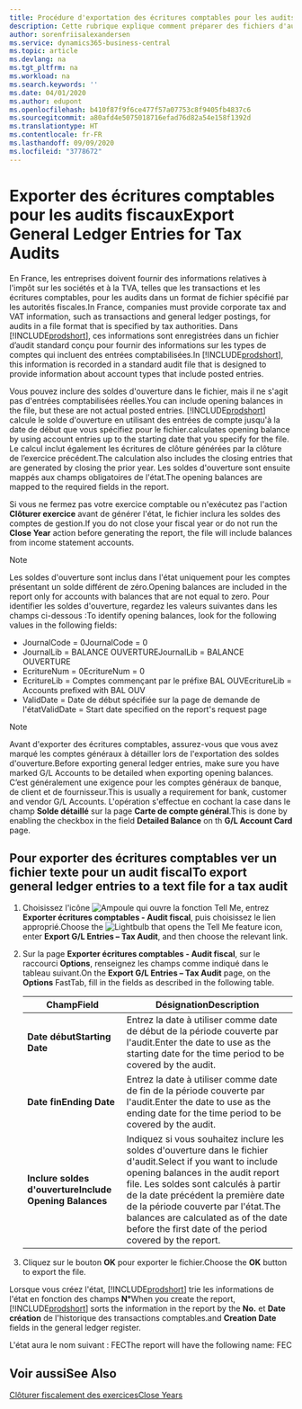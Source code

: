 ```yaml
---
title: Procédure d'exportation des écritures comptables pour les audits fiscaux
description: Cette rubrique explique comment préparer des fichiers d'audit pour se conformer à la réglementation fiscale en France.
author: sorenfriisalexandersen
ms.service: dynamics365-business-central
ms.topic: article
ms.devlang: na
ms.tgt_pltfrm: na
ms.workload: na
ms.search.keywords: ''
ms.date: 04/01/2020
ms.author: edupont
ms.openlocfilehash: b410f87f9f6ce477f57a07753c8f9405fb4837c6
ms.sourcegitcommit: a80afd4e5075018716efad76d82a54e158f1392d
ms.translationtype: HT
ms.contentlocale: fr-FR
ms.lasthandoff: 09/09/2020
ms.locfileid: "3778672"
---
```

# <a name="export-general-ledger-entries-for-tax-audits"></a><span data-ttu-id="56ba2-103">Exporter des écritures comptables pour les audits fiscaux</span><span class="sxs-lookup"><span data-stu-id="56ba2-103">Export General Ledger Entries for Tax Audits</span></span>
<span data-ttu-id="56ba2-104">En France, les entreprises doivent fournir des informations relatives à l'impôt sur les sociétés et à la TVA, telles que les transactions et les écritures comptables, pour les audits dans un format de fichier spécifié par les autorités fiscales.</span><span class="sxs-lookup"><span data-stu-id="56ba2-104">In France, companies must provide corporate tax and VAT information, such as transactions and general ledger postings, for audits in a file format that is specified by tax authorities.</span></span> <span data-ttu-id="56ba2-105">Dans [!INCLUDE[prodshort](../../includes/prodshort.md)], ces informations sont enregistrées dans un fichier d’audit standard conçu pour fournir des informations sur les types de comptes qui incluent des entrées comptabilisées.</span><span class="sxs-lookup"><span data-stu-id="56ba2-105">In [!INCLUDE[prodshort](../../includes/prodshort.md)], this information is recorded in a standard audit file that is designed to provide information about account types that include posted entries.</span></span>

<span data-ttu-id="56ba2-106">Vous pouvez inclure des soldes d'ouverture dans le fichier, mais il ne s'agit pas d'entrées comptabilisées réelles.</span><span class="sxs-lookup"><span data-stu-id="56ba2-106">You can include opening balances in the file, but these are not actual posted entries.</span></span> [!INCLUDE[prodshort](../../includes/prodshort.md)] <span data-ttu-id="56ba2-107">calcule le solde d'ouverture en utilisant des entrées de compte jusqu'à la date de début que vous spécifiez pour le fichier.</span><span class="sxs-lookup"><span data-stu-id="56ba2-107">calculates opening balance by using account entries up to the starting date that you specify for the file.</span></span> <span data-ttu-id="56ba2-108">Le calcul inclut également les écritures de clôture générées par la clôture de l’exercice précédent.</span><span class="sxs-lookup"><span data-stu-id="56ba2-108">The calculation also includes the closing entries that are generated by closing the prior year.</span></span> <span data-ttu-id="56ba2-109">Les soldes d'ouverture sont ensuite mappés aux champs obligatoires de l'état.</span><span class="sxs-lookup"><span data-stu-id="56ba2-109">The opening balances are mapped to the required fields in the report.</span></span>  

<span data-ttu-id="56ba2-110">Si vous ne fermez pas votre exercice comptable ou n'exécutez pas l'action **Clôturer exercice** avant de générer l'état, le fichier inclura les soldes des comptes de gestion.</span><span class="sxs-lookup"><span data-stu-id="56ba2-110">If you do not close your fiscal year or do not run the **Close Year** action before generating the report, the file will include balances from income statement accounts.</span></span>  

> [!NOTE]  
>  <span data-ttu-id="56ba2-111">Les soldes d'ouverture sont inclus dans l'état uniquement pour les comptes présentant un solde différent de zéro.</span><span class="sxs-lookup"><span data-stu-id="56ba2-111">Opening balances are included in the report only for accounts with balances that are not equal to zero.</span></span> <span data-ttu-id="56ba2-112">Pour identifier les soldes d'ouverture, regardez les valeurs suivantes dans les champs ci-dessous :</span><span class="sxs-lookup"><span data-stu-id="56ba2-112">To identify opening balances, look for the following values in the following fields:</span></span>  
>   
>  -  <span data-ttu-id="56ba2-113">JournalCode = 0</span><span class="sxs-lookup"><span data-stu-id="56ba2-113">JournalCode = 0</span></span>  
> -   <span data-ttu-id="56ba2-114">JournalLib = BALANCE OUVERTURE</span><span class="sxs-lookup"><span data-stu-id="56ba2-114">JournalLib = BALANCE OUVERTURE</span></span>  
> -   <span data-ttu-id="56ba2-115">EcritureNum = 0</span><span class="sxs-lookup"><span data-stu-id="56ba2-115">EcritureNum = 0</span></span>  
> -   <span data-ttu-id="56ba2-116">EcritureLib = Comptes commençant par le préfixe BAL OUV</span><span class="sxs-lookup"><span data-stu-id="56ba2-116">EcritureLib = Accounts prefixed with BAL OUV</span></span>  
> -   <span data-ttu-id="56ba2-117">ValidDate = Date de début spécifiée sur la page de demande de l'état</span><span class="sxs-lookup"><span data-stu-id="56ba2-117">ValidDate = Start date specified on the report's request page</span></span>  

> [!NOTE]  
>  <span data-ttu-id="56ba2-118">Avant d'exporter des écritures comptables, assurez-vous que vous avez marqué les comptes généraux à détailler lors de l'exportation des soldes d'ouverture.</span><span class="sxs-lookup"><span data-stu-id="56ba2-118">Before exporting general ledger entries, make sure you have marked G/L Accounts to be detailed when exporting opening balances.</span></span> <span data-ttu-id="56ba2-119">C’est généralement une exigence pour les comptes généraux de banque, de client et de fournisseur.</span><span class="sxs-lookup"><span data-stu-id="56ba2-119">This is usually a requirement for bank, customer and vendor G/L Accounts.</span></span> <span data-ttu-id="56ba2-120">L'opération s'effectue en cochant la case dans le champ **Solde détaillé** sur la page **Carte de compte général**.</span><span class="sxs-lookup"><span data-stu-id="56ba2-120">This is done by enabling the checkbox in the field **Detailed Balance** on th **G/L Account Card** page.</span></span>
>   

## <a name="to-export-general-ledger-entries-to-a-text-file-for-a-tax-audit"></a><span data-ttu-id="56ba2-121">Pour exporter des écritures comptables ver un fichier texte pour un audit fiscal</span><span class="sxs-lookup"><span data-stu-id="56ba2-121">To export general ledger entries to a text file for a tax audit</span></span>  
1.  <span data-ttu-id="56ba2-122">Choisissez l'icône ![Ampoule qui ouvre la fonction Tell Me](../../media/ui-search/search_small.png "Dites-moi ce que vous voulez faire"), entrez **Exporter écritures comptables - Audit fiscal**, puis choisissez le lien approprié.</span><span class="sxs-lookup"><span data-stu-id="56ba2-122">Choose the ![Lightbulb that opens the Tell Me feature](../../media/ui-search/search_small.png "Tell me what you want to do") icon, enter **Export G/L Entries – Tax Audit**, and then choose the relevant link.</span></span>  
2.  <span data-ttu-id="56ba2-123">Sur la page **Exporter écritures comptables - Audit fiscal**, sur le raccourci **Options**, renseignez les champs comme indiqué dans le tableau suivant.</span><span class="sxs-lookup"><span data-stu-id="56ba2-123">On the **Export G/L Entries – Tax Audit** page, on the **Options** FastTab, fill in the fields as described in the following table.</span></span>  

    |<span data-ttu-id="56ba2-124">Champ</span><span class="sxs-lookup"><span data-stu-id="56ba2-124">Field</span></span>|<span data-ttu-id="56ba2-125">Désignation</span><span class="sxs-lookup"><span data-stu-id="56ba2-125">Description</span></span>|  
    |---------------------------------|---------------------------------------|  
    |<span data-ttu-id="56ba2-126">**Date début**</span><span class="sxs-lookup"><span data-stu-id="56ba2-126">**Starting Date**</span></span>|<span data-ttu-id="56ba2-127">Entrez la date à utiliser comme date de début de la période couverte par l'audit.</span><span class="sxs-lookup"><span data-stu-id="56ba2-127">Enter the date to use as the starting date for the time period to be covered by the audit.</span></span>|  
    |<span data-ttu-id="56ba2-128">**Date fin**</span><span class="sxs-lookup"><span data-stu-id="56ba2-128">**Ending Date**</span></span>|<span data-ttu-id="56ba2-129">Entrez la date à utiliser comme date de fin de la période couverte par l'audit.</span><span class="sxs-lookup"><span data-stu-id="56ba2-129">Enter the date to use as the ending date for the time period to be covered by the audit.</span></span>|  
    |<span data-ttu-id="56ba2-130">**Inclure soldes d'ouverture**</span><span class="sxs-lookup"><span data-stu-id="56ba2-130">**Include Opening Balances**</span></span>|<span data-ttu-id="56ba2-131">Indiquez si vous souhaitez inclure les soldes d'ouverture dans le fichier d'audit.</span><span class="sxs-lookup"><span data-stu-id="56ba2-131">Select if you want to include opening balances in the audit report file.</span></span> <span data-ttu-id="56ba2-132">Les soldes sont calculés à partir de la date précédent la première date de la période couverte par l'état.</span><span class="sxs-lookup"><span data-stu-id="56ba2-132">The balances are calculated as of the date before the first date of the period covered by the report.</span></span>|  

3.  <span data-ttu-id="56ba2-133">Cliquez sur le bouton **OK** pour exporter le fichier.</span><span class="sxs-lookup"><span data-stu-id="56ba2-133">Choose the **OK** button to export the file.</span></span>  

<span data-ttu-id="56ba2-134">Lorsque vous créez l'état, [!INCLUDE[prodshort](../../includes/prodshort.md)] trie les informations de l'état en fonction des champs **N°**</span><span class="sxs-lookup"><span data-stu-id="56ba2-134">When you create the report, [!INCLUDE[prodshort](../../includes/prodshort.md)] sorts the information in the report by the **No.**</span></span> <span data-ttu-id="56ba2-135">et **Date création** de l'historique des transactions comptables.</span><span class="sxs-lookup"><span data-stu-id="56ba2-135">and **Creation Date** fields in the general ledger register.</span></span>  

<span data-ttu-id="56ba2-136">L'état aura le nom suivant : <taxpayername>FEC<YYYYMMDD></span><span class="sxs-lookup"><span data-stu-id="56ba2-136">The report will have the following name: <taxpayername>FEC<YYYYMMDD></span></span>  

## <a name="see-also"></a><span data-ttu-id="56ba2-137">Voir aussi</span><span class="sxs-lookup"><span data-stu-id="56ba2-137">See Also</span></span>  
 [<span data-ttu-id="56ba2-138">Clôturer fiscalement des exercices</span><span class="sxs-lookup"><span data-stu-id="56ba2-138">Close Years</span></span>](how-to-close-years.md)
